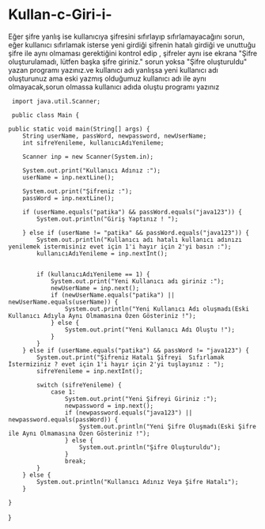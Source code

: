 # Kullan-c-Giri-i-
Eğer şifre yanlış ise kullanıcıya şifresini sıfırlayıp sıfırlamayacağını sorun, eğer kullanıcı sıfırlamak isterse yeni girdiği şifrenin hatalı girdiği ve unuttuğu şifre ile aynı olmaması gerektiğini kontrol edip , şifreler aynı ise ekrana "Şifre oluşturulamadı, lütfen başka şifre giriniz." sorun yoksa "Şifre oluşturuldu" yazan programı yazınız.ve kullanıcı adı yanlışsa yeni kullanıcı adı oluşturunuz ama eski yazmış olduğumuz kullanıcı adı ile aynı olmayacak,sorun olmassa kullanıcı adıda oluştu programı yazınız

     import java.util.Scanner;

     public class Main {
  
    public static void main(String[] args) {
        String userName, passWord, newpassword, newUserName;
        int sifreYenileme, kullanıcıAdıYenileme;

        Scanner inp = new Scanner(System.in);

        System.out.print("Kullanıcı Adınız :");
        userName = inp.nextLine();

        System.out.print("Şifreniz :");
        passWord = inp.nextLine();

        if (userName.equals("patika") && passWord.equals("java123")) {
            System.out.println("Giriş Yaptınız ! ");

        } else if (userName != "patika" && passWord.equals("java123")) {
            System.out.println("Kullanıcı adı hatalı kullanıcı adınızı yenilemek istermisiniz evet için 1'i hayır için 2'yi basın :");
            kullanıcıAdıYenileme = inp.nextInt();


            if (kullanıcıAdıYenileme == 1) {
                System.out.print("Yeni Kullanıcı adı giriniz :");
                newUserName = inp.next();
                if (newUserName.equals("patika") || newUserName.equals(userName)) {
                    System.out.println("Yeni Kullanıcı Adı oluşmadı(Eski Kullanıcı Adıyla Aynı Olmamasına Özen Gösteriniz !");
                } else {
                    System.out.print("Yeni Kullanıcı Adı Oluştu !");
                }
            }
        } else if (userName.equals("patika") && passWord != "java123") {
            System.out.print("Şifreniz Hatalı Şifreyi  Sıfırlamak İstermiziniz ? evet için 1'i hayır için 2'yi tuşlayınız : ");
            sifreYenileme = inp.nextInt();

            switch (sifreYenileme) {
                case 1:
                    System.out.print("Yeni Şifreyi Giriniz :");
                    newpassword = inp.next();
                    if (newpassword.equals("java123") || newpassword.equals(passWord)) {
                        System.out.println("Yeni Şifre Oluşmadı(Eski Şifre ile Aynı Olmamasına Özen Gösteriniz !");
                    } else {
                        System.out.println("Şifre Oluşturuldu");
                    }
                    break;
            }
        } else {
            System.out.println("Kullanıcı Adınız Veya Şifre Hatalı");
        }

    }
}
